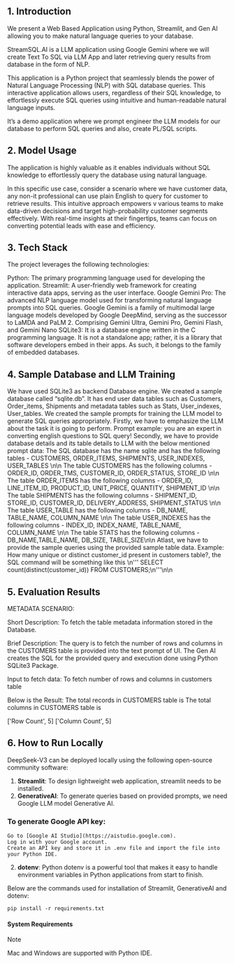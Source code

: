 ## 1. Introduction

We present a Web Based Application using Python, Streamlit, and Gen AI allowing you to make natural language queries to your database.

StreamSQL.AI is a LLM application using Google Gemini where we will create Text To SQL via LLM App and later retrieving query results from database in the form of NLP.

This application is a Python project that seamlessly blends the power of Natural Language Processing (NLP) with SQL database queries. This interactive application allows users, regardless of their SQL knowledge, to effortlessly execute SQL queries using intuitive and human-readable natural language inputs.

It’s a demo application where we prompt engineer the LLM models for our database to perform SQL queries and also, create PL/SQL scripts.

## 2. Model Usage

The application is highly valuable as it enables individuals without SQL knowledge to effortlessly query the database using natural language. 

In this specific use case, consider a scenario where we have customer data, any non-it professional can use plain English to query for customer to retrieve results. This intuitive approach empowers v various teams to make data-driven decisions and target high-probability customer segments effectively. With real-time insights at their fingertips, teams can focus on converting potential leads with ease and efficiency.

## 3. Tech Stack
The project leverages the following technologies:

Python: The primary programming language used for developing the application.
Streamlit: A user-friendly web framework for creating interactive data apps, serving as the user interface.
Google Gemini Pro: The advanced NLP language model used for transforming natural language prompts into SQL queries. Google Gemini is a family of multimodal large language models developed by Google DeepMind, serving as the successor to LaMDA and PaLM 2. Comprising Gemini Ultra, Gemini Pro, Gemini Flash, and Gemini Nano
SQLite3: It is a database engine written in the C programming language. It is not a standalone app; rather, it is a library that software developers embed in their apps. As such, it belongs to the family of embedded databases.

## 4. Sample Database and LLM Training

We have used SQLite3 as backend Database engine. We created a sample database called “sqlite.db”. It has end user data tables such as Customers, Order_items, Shipments and metadata tables such as Stats, User_indexes, User_tables. 
We created the sample prompts for training the LLM model to generate SQL queries appropriately.
Firstly, we have to emphasize the LLM about the task it is going to perform. Prompt example: you are an expert in converting english questions to SQL query!
Secondly, we have to provide database details and its table details to LLM with the below mentioned prompt data:
The SQL database has the name sqlite and has the following tables - CUSTOMERS, ORDER_ITEMS, SHIPMENTS, USER_INDEXES, USER_TABLES \n\n
    The table CUSTOMERS has the following columns - ORDER_ID, ORDER_TMS, CUSTOMER_ID, ORDER_STATUS, STORE_ID \n\n
    The table ORDER_ITEMS has the following columns - ORDER_ID, LINE_ITEM_ID, PRODUCT_ID, UNIT_PRICE, QUANTITY, SHIPMENT_ID \n\n
    The table SHIPMENTS has the following columns - SHIPMENT_ID, STORE_ID, CUSTOMER_ID, DELIVERY_ADDRESS, SHIPMENT_STATUS \n\n
    The table USER_TABLE has the following columns - DB_NAME, TABLE_NAME, COLUMN_NAME \n\n
    The table USER_INDEXES has the following columns - INDEX_ID, INDEX_NAME, TABLE_NAME, COLUMN_NAME \n\n
    The table STATS has the following columns - DB_NAME,TABLE_NAME, DB_SIZE, TABLE_SIZE\n\n
Atlast, we have to provide the sample queries using the provided sample table data.
Example: How many unique or distinct customer_id present in customers table?, the SQL command will be something like this \n''' SELECT count(distinct(customer_id)) FROM CUSTOMERS;\n'''\n\n

## 5. Evaluation Results

METADATA SCENARIO:

Short Description: To fetch the table metadata information stored in the Database.

Brief Description: The query is to fetch the number of rows and columns in the CUSTOMERS table is provided into the text prompt of UI. The Gen AI creates the SQL for the provided query and execution done using Python SQLite3 Package.

Input to fetch data:
To fetch number of rows and columns in customers table

Below is the Result:
The total records in CUSTOMERS table is The total columns in CUSTOMERS table is

['Row Count', 5]
['Column Count', 5]

## 6. How to Run Locally

DeepSeek-V3 can be deployed locally using the following open-source community software:

1. **Streamlit**: To design lightweight web application, streamlit needs to be installed.
2. **GenerativeAI**: To generate queries based on provided prompts, we need Google LLM model Generative AI.
### To generate Google API key:
    
    Go to [Google AI Studio](https://aistudio.google.com).
    Log in with your Google account.
    Create an API key and store it in .env file and import the file into your Python IDE.
   
2. **dotenv**: Python dotenv is a powerful tool that makes it easy to handle environment variables in Python applications from start to finish.

Below are the commands used for installation of Streamlit, GenerativeAI and dotenv:
```shell
pip install -r requirements.txt
```


#### System Requirements

> [!NOTE] 
> Mac and Windows are supported with Python IDE.

